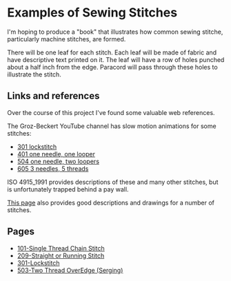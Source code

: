 # Examples of Sewing Stitches

I'm hoping to produce a "book" that illustrates how common sewing
stitche, particularly machine stitches, are formed.

There will be one leaf for each stitch.  Each leaf will be made of
fabric and have descriptive text printed on it.  The leaf will have a
row of holes punched about a half inch from the edge.  Paracord will
pass through these holes to illustrate the stitch.


## Links and references

Over the course of this project I've found some valuable web references.

The Groz-Beckert YouTube channel has slow motion animations for some
stitches:

- [301 lockstitch](https://www.youtube.com/watch?v=zk9h8ByMcvg)
- [401 one needle, one looper](https://www.youtube.com/watch?v=jEr_SNFMIqw)
- [504 one needle, two loopers](ttps://www.youtube.com/watch?v=KMrsT6jPR7s)
- [605 3 needles, 5 threads](https://www.youtube.com/watch?v=wH4mEIRzwOU)

ISO 4915_1991 provides descriptions of these and many other stitches,
but is unfortunately trapped behind a pay wall.

[This page](https://www.coats.com/en-us/info-hub/basic-stitch-types/)
also provides good descriptions and drawings for a number of stitches.


## Pages

<!-- BEGIN AUTOGENERATED Pages -->
- [101-Single Thread Chain Stitch](101-Single_Thread_Chain_Stitch.html)
- [209-Straight or Running Stitch](209-Straight_or_Running_Stitch.html)
- [301-Lockstitch](301-Lockstitch.html)
- [503-Two Thread OverEdge (Serging)](503-Two_Thread_OverEdge_(Serging).html)
<!-- END AUTOGENERATED Pages -->






